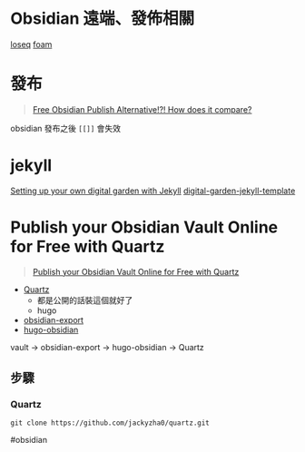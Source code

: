 # Obsidian 遠端、發佈相關
[loseq](https://logseq.com/)
[foam](https://foambubble.github.io/)


# 發布
>[Free Obsidian Publish Alternative!?! How does it compare?](https://youtu.be/PZ7r3Agdk8M)

obsidian 發布之後 `[[]]` 會失效

# jekyll
[Setting up your own digital garden with Jekyll](https://maximevaillancourt.com/blog/setting-up-your-own-digital-garden-with-jekyll)
[digital-garden-jekyll-template](https://github.com/maximevaillancourt/digital-garden-jekyll-template)

# Publish your Obsidian Vault Online for Free with Quartz

>[Publish your Obsidian Vault Online for Free with Quartz](https://youtu.be/ITiiuBNVue0)

- [Quartz](https://github.com/jackyzha0/quartz)
	- 都是公開的話裝這個就好了
	- hugo
- [obsidian-export](https://github.com/zoni/obsidian-export)
- [hugo-obsidian](https://github.com/jackyzha0/hugo-obsidian)

vault -> obsidian-export -> hugo-obsidian -> Quartz
## 步驟
### Quartz
```shell
git clone https://github.com/jackyzha0/quartz.git
```


#obsidian 